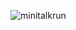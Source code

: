 ![minitalkrun](https://user-images.githubusercontent.com/52823519/124266232-aa4ea400-db71-11eb-908a-e1d2009d288d.gif)
